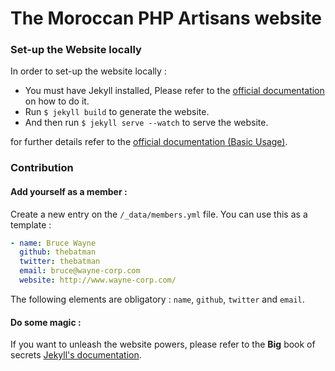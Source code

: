 # The Moroccan PHP Artisans website

### Set-up the Website locally

In order to set-up the website locally :
* You must have Jekyll installed, Please refer to the [official documentation](http://jekyllrb.com/docs/installation/) on how to do it.
* Run `$ jekyll build` to generate the website.
* And then run `$ jekyll serve --watch` to serve the website.

for further details refer to the [official documentation (Basic Usage)](http://jekyllrb.com/docs/usage/).

### Contribution 
#### Add yourself as a member : 
Create a new entry on the `/_data/members.yml` file. You can use this as a template : 
```yaml
- name: Bruce Wayne
  github: thebatman
  twitter: thebatman
  email: bruce@wayne-corp.com
  website: http://www.wayne-corp.com/
```
The following elements are obligatory : `name`, `github`, `twitter` and `email`.

#### Do some magic : 
If you want to unleash the website powers, please refer to the **Big** book of secrets [Jekyll's documentation](http://jekyllrb.com/docs/home/).
